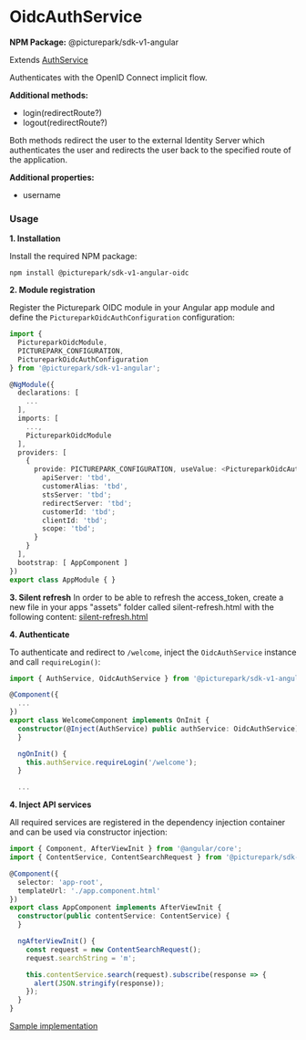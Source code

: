 # OidcAuthService

**NPM Package:** @picturepark/sdk-v1-angular

Extends [AuthService](AuthService.md)

Authenticates with the OpenID Connect implicit flow.

**Additional methods:**

- login(redirectRoute?)
- logout(redirectRoute?)

Both methods redirect the user to the external Identity Server which authenticates the user and redirects the user back to the specified route of the application.

**Additional properties:**

- username

### Usage

**1. Installation**

Install the required NPM package:

    npm install @picturepark/sdk-v1-angular-oidc

**2. Module registration**

Register the Picturepark OIDC module in your Angular app module and define the `PictureparkOidcAuthConfiguration` configuration:

```typescript
import {
  PictureparkOidcModule,
  PICTUREPARK_CONFIGURATION,
  PictureparkOidcAuthConfiguration
} from '@picturepark/sdk-v1-angular';

@NgModule({
  declarations: [
    ...
  ],
  imports: [
    ...,
    PictureparkOidcModule
  ],
  providers: [
    {
      provide: PICTUREPARK_CONFIGURATION, useValue: <PictureparkOidcAuthConfiguration>{
        apiServer: 'tbd',
        customerAlias: 'tbd',
        stsServer: 'tbd';
        redirectServer: 'tbd';
        customerId: 'tbd';
        clientId: 'tbd';
        scope: 'tbd';
      }
    }
  ],
  bootstrap: [ AppComponent ]
})
export class AppModule { }
```

**3. Silent refresh**
In order to be able to refresh the access_token, create a new file in your apps "assets" folder called silent-refresh.html with the following content:
[silent-refresh.html](../../../src/picturepark-sdk-v1-angular/projects/picturepark-sdk-v1-angular-oidc/assets/silent-refresh.html)

**4. Authenticate**

To authenticate and redirect to `/welcome`, inject the `OidcAuthService` instance and call `requireLogin()`: 

```typescript
import { AuthService, OidcAuthService } from '@picturepark/sdk-v1-angular';

@Component({
  ...
})
export class WelcomeComponent implements OnInit {
  constructor(@Inject(AuthService) public authService: OidcAuthService) {
  }

  ngOnInit() {
    this.authService.requireLogin('/welcome');
  }

  ...
```

**4. Inject API services**

All required services are registered in the dependency injection container and can be used via constructor injection:

```typescript
import { Component, AfterViewInit } from '@angular/core';
import { ContentService, ContentSearchRequest } from '@picturepark/sdk-v1-angular';

@Component({
  selector: 'app-root',
  templateUrl: './app.component.html'
})
export class AppComponent implements AfterViewInit {
  constructor(public contentService: ContentService) {
  }

  ngAfterViewInit() {
    const request = new ContentSearchRequest();
    request.searchString = 'm';

    this.contentService.search(request).subscribe(response => {
      alert(JSON.stringify(response));
    });
  }
}
```

[Sample implementation](https://github.com/Picturepark/Picturepark.SDK.TypeScript/blob/master/src/picturepark-sdk-v1-angular/src/app/app.module.ts)
